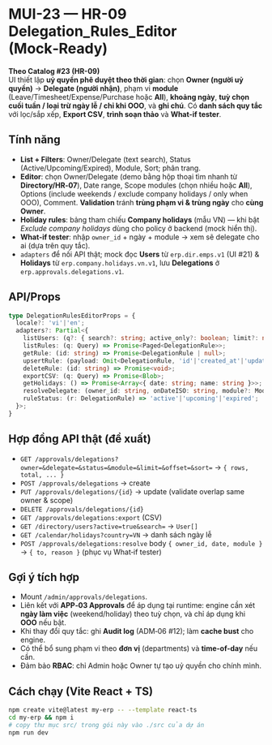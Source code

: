 # MUI-23 — HR-09 Delegation_Rules_Editor (Mock‑Ready)

**Theo Catalog #23 (HR-09)**  
UI thiết lập **uỷ quyền phê duyệt theo thời gian**: chọn **Owner (người uỷ quyền)** → **Delegate (người nhận)**, phạm vi **module** (Leave/Timesheet/Expense/Purchase hoặc **All**), **khoảng ngày**, **tuỳ chọn cuối tuần / loại trừ ngày lễ / chỉ khi OOO**, và **ghi chú**. Có **danh sách quy tắc** với lọc/sắp xếp, **Export CSV**, **trình soạn thảo** và **What‑if tester**.

## Tính năng
- **List + Filters**: Owner/Delegate (text search), Status (Active/Upcoming/Expired), Module, Sort; phân trang.
- **Editor**: chọn Owner/Delegate (demo bằng hộp thoại tìm nhanh từ **Directory/HR‑07**), Date range, Scope modules (chọn nhiều hoặc **All**), Options (include weekends / exclude company holidays / only when OOO), Comment. **Validation** tránh **trùng phạm vi & trùng ngày** cho **cùng Owner**.
- **Holiday rules**: bảng tham chiếu **Company holidays** (mẫu VN) — khi bật *Exclude company holidays* dùng cho policy ở backend (mock hiển thị).
- **What‑if tester**: nhập `owner_id` + ngày + module → xem sẽ delegate cho ai (dựa trên quy tắc).
- `adapters` để nối API thật; mock đọc **Users** từ `erp.dir.emps.v1` (UI #21) & **Holidays** từ `erp.company.holidays.vn.v1`, lưu **Delegations** ở `erp.approvals.delegations.v1`.

## API/Props
```ts
type DelegationRulesEditorProps = {
  locale?: 'vi'|'en';
  adapters?: Partial<{
    listUsers: (q?: { search?: string; active_only?: boolean; limit?: number }) => Promise<User[]>;
    listRules: (q: Query) => Promise<Paged<DelegationRule>>;
    getRule: (id: string) => Promise<DelegationRule | null>;
    upsertRule: (payload: Omit<DelegationRule, 'id'|'created_at'|'updated_at'|'created_by'|'updated_by'> & { id?: string }) => Promise<DelegationRule>;
    deleteRule: (id: string) => Promise<void>;
    exportCSV: (q: Query) => Promise<Blob>;
    getHolidays: () => Promise<Array<{ date: string; name: string }>>;
    resolveDelegate: (owner_id: string, onDateISO: string, module?: ModuleKey) => Promise<{ to: string|null; reason: string }>;
    ruleStatus: (r: DelegationRule) => 'active'|'upcoming'|'expired';
  }>;
}
```

## Hợp đồng API thật (đề xuất)
- `GET /approvals/delegations?owner=&delegate=&status=&module=&limit=&offset=&sort=` → `{ rows, total, ... }`
- `POST /approvals/delegations` → create
- `PUT /approvals/delegations/{id}` → update (validate overlap same owner & scope)
- `DELETE /approvals/delegations/{id}`
- `GET /approvals/delegations:export` (CSV)
- `GET /directory/users?active=true&search=` → `User[]`
- `GET /calendar/holidays?country=VN` → danh sách ngày lễ
- `POST /approvals/delegations:resolve` body `{ owner_id, date, module }` → `{ to, reason }` (phục vụ What‑if tester)

## Gợi ý tích hợp
- Mount `/admin/approvals/delegations`.  
- Liên kết với **APP‑03 Approvals** để áp dụng tại runtime: engine cần xét **ngày làm việc** (weekend/holiday) theo tuỳ chọn, và chỉ áp dụng khi **OOO** nếu bật.  
- Khi thay đổi quy tắc: ghi **Audit log** (ADM‑06 #12); làm **cache bust** cho engine.  
- Có thể bổ sung phạm vi theo **đơn vị** (departments) và **time-of-day** nếu cần.  
- Đảm bảo **RBAC**: chỉ Admin hoặc Owner tự tạo uỷ quyền cho chính mình.

## Cách chạy (Vite React + TS)
```bash
npm create vite@latest my-erp -- --template react-ts
cd my-erp && npm i
# copy thư mục src/ trong gói này vào ./src của dự án
npm run dev
```
